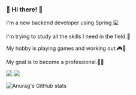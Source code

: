 ### 👋 Hi there! 👋
I'm a new backend developer using Spring.💻

I'm trying to study all the skills I need in the field.📖


My hobby is playing games and working out.🎮🦾

My goal is to become a professional.🏁🧐

<!--
**qewryy/qewryy** is a ✨ _special_ ✨ repository because its `README.md` (this file) appears on your GitHub profile.

Here are some ideas to get you started:

- 🔭 I’m currently working on ...
- 🌱 I’m currently learning ...
- 👯 I’m looking to collaborate on ...
- 🤔 I’m looking for help with ...
- 💬 Ask me about ...
- 📫 How to reach me: ...
- 😄 Pronouns: ...
- ⚡ Fun fact: ...
-->
<a href="https://qewryy.tistory.com/"><img src="https://img.shields.io/badge/tistory-FE9A2E?style=flat-square&logo=Tistory&logoColor=white"/></a> <img src="https://img.shields.io/badge/qewryy4@gmail.com-81DAF5?style=flat-square&logo=gmail&logoColor=white"/>

![Anurag's GitHub stats](https://github-readme-stats.vercel.app/api?username=qewryy&show_icons=true&theme=radical)

